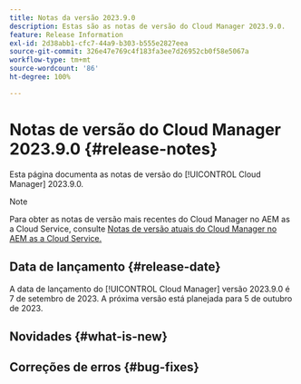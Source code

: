 ```yaml
---
title: Notas da versão 2023.9.0
description: Estas são as notas de versão do Cloud Manager 2023.9.0.
feature: Release Information
exl-id: 2d38abb1-cfc7-44a9-b303-b555e2827eea
source-git-commit: 326e47e769c4f183fa3ee7d26952cb0f58e5067a
workflow-type: tm+mt
source-wordcount: '86'
ht-degree: 100%

---
```



# Notas de versão do Cloud Manager 2023.9.0 {#release-notes}

Esta página documenta as notas de versão do [!UICONTROL Cloud Manager] 2023.9.0.

>[!NOTE]
>
>Para obter as notas de versão mais recentes do Cloud Manager no AEM as a Cloud Service, consulte [Notas de versão atuais do Cloud Manager no AEM as a Cloud Service.](https://experienceleague.adobe.com/docs/experience-manager-cloud-service/content/implementing/using-cloud-manager/release-notes-cloud-manager/release-notes-cm-current.html?lang=pt-BR)

## Data de lançamento {#release-date}

A data de lançamento do [!UICONTROL Cloud Manager] versão 2023.9.0 é 7 de setembro de 2023. A próxima versão está planejada para 5 de outubro de 2023.

## Novidades {#what-is-new}

## Correções de erros {#bug-fixes}
